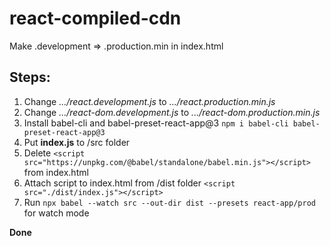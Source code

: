 # react-compiled-cdn
Make .development => .production.min in index.html

## Steps:

1. Change *.../react.development.js* to *.../react.production.min.js*
2. Change *.../react-dom.development.js* to *.../react-dom.production.min.js*
3. Install babel-cli and babel-preset-react-app@3 `npm i babel-cli babel-preset-react-app@3`
4. Put **index.js** to /src folder
5. Delete `<script src="https://unpkg.com/@babel/standalone/babel.min.js"></script>` from index.html
6. Attach script to index.html from /dist folder `<script src="./dist/index.js"></script>`
7. Run `npx babel --watch src --out-dir dist --presets react-app/prod` for watch mode

**Done**
